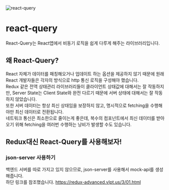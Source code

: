 <img src="https://velog.velcdn.com/images%2Fcjy0029%2Fpost%2Fcb707be1-ccf3-4608-ac32-ad80f2ed1d95%2Freactquery.png" alt="react-query"/>

# react-query

React-Query는 React앱에서 비동기 로직을 쉽게 다루게 해주는 라이브러리입니다.

 ## 왜 React-Query?
 React 자체가 데이터를 패칭해오거나 업데이트 하는 옵션을 제공하지 않기 때문에 원래 React 개발자들은 각자의 방식으로 http 통신 로직을 구성해야 했습니다. <br>
 Redux 같은 전역 상태관리 라이브러리들이 클라이언트 상태값에 대해서는 잘 작동하지만,
 Server State는 Client State와 완전 다르기 때문에 서버 상태에 대해서는 잘 작동하지 않았습니다. <br>
 또한 서버 데이터는 항상 최신 상태임을 보장하지 않고, 명시적으로 fetching을 수행해야만 최신 데이터로 전환됩니다. <br>
 네트워크 통신은 최소한으로 줄이는게 좋은데, 복수의 컴포넌트에서 최신 데이터를 받아오기 위해 fetching을 여러번 수행하는 낭비가 발생할 수도 있습니다.
 
## Redux대신 React-Query를 사용해보자!

### json-server 사용하기
백엔드 서버를 따로 가지고 있지 않으므로, json-server를 사용해서 mock-api를 생성해줍니다. 
<br>
하단 링크를 참조했습니다.
https://redux-advanced.vlpt.us/3/01.html 
